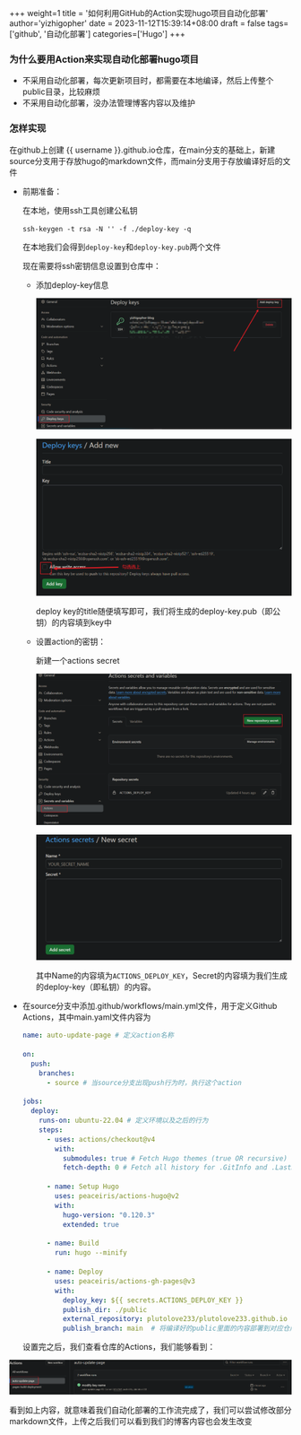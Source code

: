 +++
weight=1
title = '如何利用GitHub的Action实现hugo项目自动化部署'
author='yizhigopher'
date = 2023-11-12T15:39:14+08:00
draft = false
tags=['github', '自动化部署']
categories=['Hugo']
+++
### 为什么要用Action来实现自动化部署hugo项目

- 不采用自动化部署，每次更新项目时，都需要在本地编译，然后上传整个public目录，比较麻烦
- 不采用自动化部署，没办法管理博客内容以及维护

### 怎样实现

在github上创建 {{ username }}.github.io仓库，在main分支的基础上，新建source分支用于存放hugo的markdown文件，而main分支用于存放编译好后的文件

- 前期准备：

    在本地，使用ssh工具创建公私钥

    `ssh-keygen -t rsa -N '' -f ./deploy-key -q`

    在本地我们会得到`deploy-key`和`deploy-key.pub`两个文件

    现在需要将ssh密钥信息设置到仓库中：

    - 添加deploy-key信息

      ![](./deploy-key.png)

      ![](./deploy-key2.png)

      deploy key的title随便填写即可，我们将生成的deploy-key.pub（即公钥）的内容填到key中

    - 设置action的密钥：

      新建一个actions secret

      ![](./action-add.png)

      ![](./action-add2.png)

      其中Name的内容填为`ACTIONS_DEPLOY_KEY`，Secret的内容填为我们生成的deploy-key（即私钥）的内容。

- 在source分支中添加.github/workflows/main.yml文件，用于定义Github Actions，其中main.yaml文件内容为

    ```yaml
    name: auto-update-page # 定义action名称
    
    on:
      push:
        branches:
          - source # 当source分支出现push行为时，执行这个action
    
    jobs:
      deploy:
        runs-on: ubuntu-22.04 # 定义环境以及之后的行为
        steps:
          - uses: actions/checkout@v4
            with:
              submodules: true # Fetch Hugo themes (true OR recursive)
              fetch-depth: 0 # Fetch all history for .GitInfo and .Lastmod
    
          - name: Setup Hugo
            uses: peaceiris/actions-hugo@v2
            with:
              hugo-version: "0.120.3"
              extended: true
    
          - name: Build
            run: hugo --minify
    
          - name: Deploy
            uses: peaceiris/actions-gh-pages@v3
            with:
              deploy_key: ${{ secrets.ACTIONS_DEPLOY_KEY }}
              publish_dir: ./public
              external_repository: plutolove233/plutolove233.github.io
              publish_branch: main  # 将编译好的public里面的内容部署到对应仓库的分支上
    ```

	设置完之后，我们查看仓库的Actions，我们能够看到： 

![](./actions.png)

看到如上内容，就意味着我们自动化部署的工作流完成了，我们可以尝试修改部分markdown文件，上传之后我们可以看到我们的博客内容也会发生改变
